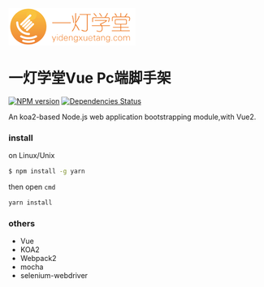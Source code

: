 ![](/assets/logo_a7f0d3c.png)

# 一灯学堂Vue Pc端脚手架

[![NPM version](https://badge.fury.io/js/yog.png)](http://badge.fury.io/js/yog) [![Dependencies Status](https://david-dm.org/fex-team/yog.png)](https://david-dm.org/fex-team/yog)

An koa2-based Node.js web application bootstrapping module,with Vue2.

### install

on Linux/Unix

```bash
$ npm install -g yarn  
```

then open `cmd`

```bash
yarn install 
```

### 

### others

* Vue
* KOA2
* Webpack2
* mocha
* selenium-webdriver



